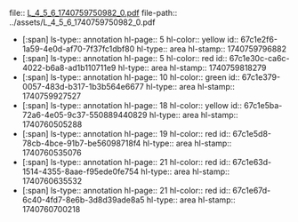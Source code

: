 file:: [L_4_5_6_1740759750982_0.pdf](../assets/L_4_5_6_1740759750982_0.pdf)
file-path:: ../assets/L_4_5_6_1740759750982_0.pdf

- [:span]
  ls-type:: annotation
  hl-page:: 5
  hl-color:: yellow
  id:: 67c1e2f6-1a59-4e0d-af70-7f37fc1dbf80
  hl-type:: area
  hl-stamp:: 1740759796882
- [:span]
  ls-type:: annotation
  hl-page:: 5
  hl-color:: red
  id:: 67c1e30c-ca6c-4022-b6a8-ad1b110711e9
  hl-type:: area
  hl-stamp:: 1740759818279
- [:span]
  ls-type:: annotation
  hl-page:: 10
  hl-color:: green
  id:: 67c1e379-0057-483d-b317-1b3b564e6677
  hl-type:: area
  hl-stamp:: 1740759927527
- [:span]
  ls-type:: annotation
  hl-page:: 18
  hl-color:: yellow
  id:: 67c1e5ba-72a6-4e05-9c37-550889440829
  hl-type:: area
  hl-stamp:: 1740760505288
- [:span]
  ls-type:: annotation
  hl-page:: 19
  hl-color:: red
  id:: 67c1e5d8-78cb-4bce-91b7-be56098718f4
  hl-type:: area
  hl-stamp:: 1740760535076
- [:span]
  ls-type:: annotation
  hl-page:: 21
  hl-color:: red
  id:: 67c1e63d-1514-4355-8aae-f95ede0fe754
  hl-type:: area
  hl-stamp:: 1740760635532
- [:span]
  ls-type:: annotation
  hl-page:: 21
  hl-color:: red
  id:: 67c1e67d-6c40-4fd7-8e6b-3d8d39ade8a5
  hl-type:: area
  hl-stamp:: 1740760700218